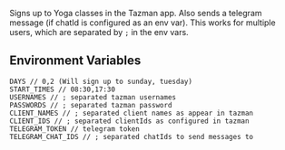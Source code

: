 Signs up to Yoga classes in the Tazman app. Also sends a telegram message (if chatId is configured as an env var).
This works for multiple users, which are separated by `;` in the env vars. 

## Environment Variables


```
DAYS // 0,2 (Will sign up to sunday, tuesday)
START_TIMES // 08:30,17:30
USERNAMES // ; separated tazman usernames
PASSWORDS // ; separated tazman password
CLIENT_NAMES // ; separated client names as appear in tazman
CLIENT_IDS // ; separated clientIds as configured in tazman
TELEGRAM_TOKEN // telegram token
TELEGRAM_CHAT_IDS // ; separated chatIds to send messages to
```